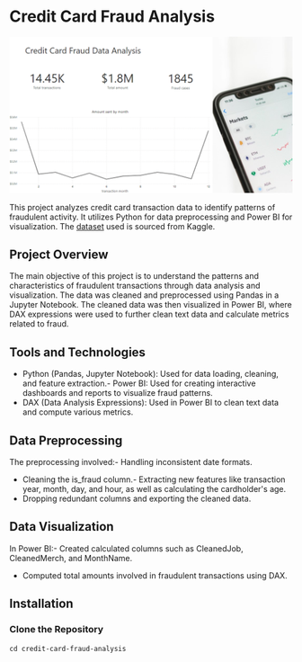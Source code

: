 # Credit Card Fraud Analysis
![CC Fraud Logo](https://github.com/TetianaBovanenko/CreditCardFraudAnalysis/blob/main/frauddata_logo.png?raw=true)

This project analyzes credit card transaction data to identify patterns of fraudulent activity. It utilizes Python for data preprocessing and Power BI for visualization. The [dataset](https://www.kaggle.com/datasets/neharoychoudhury/credit-card-fraud-data) used is sourced from Kaggle.
## Project Overview
The main objective of this project is to understand the patterns and characteristics of fraudulent transactions through data analysis and visualization. The data was cleaned and preprocessed using Pandas in a Jupyter Notebook. The cleaned data was then visualized in Power BI, where DAX expressions were used to further clean text data and calculate metrics related to fraud.
## Tools and Technologies
- Python (Pandas, Jupyter Notebook): Used for data loading, cleaning, and feature extraction.- Power BI: Used for creating interactive dashboards and reports to visualize fraud patterns.
- DAX (Data Analysis Expressions): Used in Power BI to clean text data and compute various metrics.
## Data Preprocessing
The preprocessing involved:- Handling inconsistent date formats.
- Cleaning the is_fraud column.- Extracting new features like transaction year, month, day, and hour, as well as calculating the cardholder's age.
- Dropping redundant columns and exporting the cleaned data.
## Data Visualization
In Power BI:- Created calculated columns such as CleanedJob, CleanedMerch, and MonthName.
- Computed total amounts involved in fraudulent transactions using DAX.
## Installation
### Clone the Repository
```shgit clone https://github.com/yourusername/credit-card-fraud-analysis.git
cd credit-card-fraud-analysis
